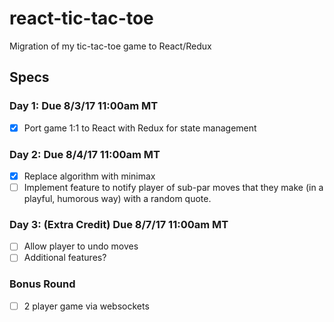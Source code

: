 # react-tic-tac-toe
Migration of my tic-tac-toe game to React/Redux

## Specs

### Day 1: Due 8/3/17 11:00am MT

- [X] Port game 1:1 to React with Redux for state management

### Day 2: Due 8/4/17 11:00am MT

- [X] Replace algorithm with minimax
- [ ] Implement feature to notify player of sub-par moves that they make (in a playful, humorous way) with a random quote.

### Day 3: (Extra Credit) Due 8/7/17 11:00am MT

- [ ] Allow player to undo moves
- [ ] Additional features?

### Bonus Round

- [ ] 2 player game via websockets